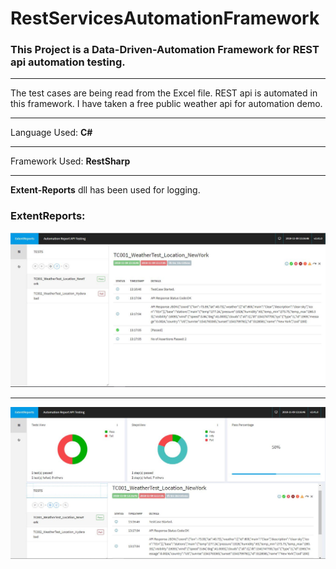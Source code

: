 # RestServicesAutomationFramework
### This Project is a Data-Driven-Automation Framework for REST api automation testing. 
----

The test cases are being read from the Excel file.
REST api is automated in this framework. I have taken a free public weather api for automation demo.

----

Language Used: **C#**

----
Framework Used: **RestSharp**

----

**Extent-Reports** dll  has been used for logging.


### ExtentReports:
![Screen1](screenshots/first.jpg)

----

![screen2](screenshots/second.jpg)